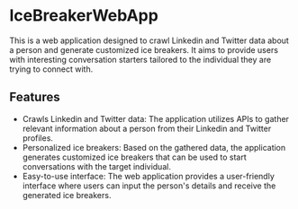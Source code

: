 # IceBreakerWebApp
This is a web application designed to crawl Linkedin and Twitter data about a person and generate customized ice breakers. It aims to provide users with interesting conversation starters tailored to the individual they are trying to connect with.

## Features
- Crawls Linkedin and Twitter data: The application utilizes APIs to gather relevant information about a person from their Linkedin and Twitter profiles.
- Personalized ice breakers: Based on the gathered data, the application generates customized ice breakers that can be used to start conversations with the target individual.
- Easy-to-use interface: The web application provides a user-friendly interface where users can input the person's details and receive the generated ice breakers.
